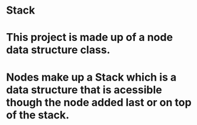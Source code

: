 # Stack

# This project is made up of a node data structure class. 
# Nodes make up a Stack which is a data structure that is acessible though the node added last or on top of the stack. 
 
